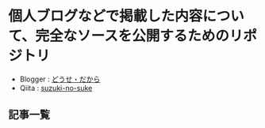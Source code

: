 # 個人ブログなどで掲載した内容について、完全なソースを公開するためのリポジトリ

- Blogger : [どうせ・だから](http://migi-ni-naname-ue.blogspot.jp/)
- Qiita : [suzuki-no-suke](http://qiita.com/suzuki-no-suke)

## 記事一覧

